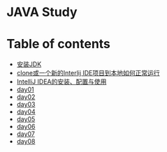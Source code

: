 JAVA Study
==

# Table of contents
* [安装JDK](./README/install_JDK.md "安装JDK")  
* [clone或一个新的Interlij IDE项目到本地如何正常运行](./README/Interlij_IDE_open_new_clone_project.md "clone或一个新的Interlij IDE项目到本地如何正常运行")
* [IntelliJ IDEA的安装、配置与使用](README/images/other/IntelliJ_IDEA的安装、配置与使用.pdf)
* [day01](./day01/README.md "day01")
* [day02](./day01/README.md "day02")
* [day03](./day01/README.md "day03")
* [day04](./day01/README.md "day04")
* [day05](./day01/README.md "day05")
* [day06](./day01/README.md "day06")
* [day07](./day01/README.md "day07")
* [day08](./day01/README.md "day08")
